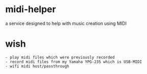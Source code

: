 # midi-helper
a service designed to help with music creation using MIDI


# wish
    - play midi files which were previously recorded
    - record midi files from my Yamaha YPG-235 which is USB-MIDI
    - wifi midi host/passthrough
